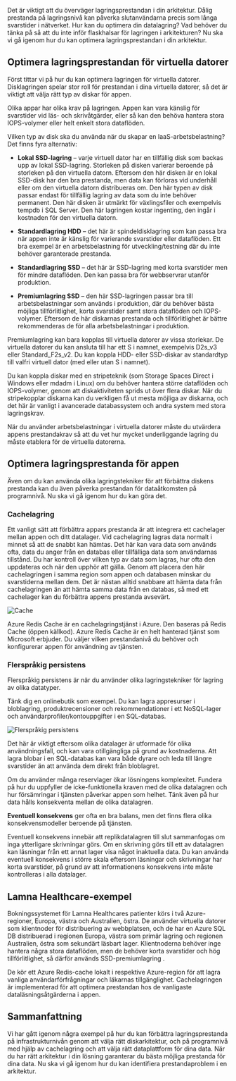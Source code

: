 Det är viktigt att du överväger lagringsprestandan i din arkitektur. Dålig prestanda på lagringsnivå kan påverka slutanvändarna precis som långa svarstider i nätverket. Hur kan du optimera din datalagring? Vad behöver du tänka på så att du inte inför flaskhalsar för lagringen i arkitekturen? Nu ska vi gå igenom hur du kan optimera lagringsprestandan i din arkitektur.

## <a name="optimize-virtual-machine-storage-performance"></a>Optimera lagringsprestandan för virtuella datorer

Först tittar vi på hur du kan optimera lagringen för virtuella datorer. Disklagringen spelar stor roll för prestandan i dina virtuella datorer, så det är viktigt att välja rätt typ av diskar för appen.

Olika appar har olika krav på lagringen. Appen kan vara känslig för svarstider vid läs- och skrivåtgärder, eller så kan den behöva hantera stora IOPS-volymer eller helt enkelt stora dataflöden.

Vilken typ av disk ska du använda när du skapar en IaaS-arbetsbelastning? Det finns fyra alternativ:

* **Lokal SSD-lagring** – varje virtuell dator har en tillfällig disk som backas upp av lokal SSD-lagring. Storleken på disken varierar beroende på storleken på den virtuella datorn. Eftersom den här disken är en lokal SSD-disk har den bra prestanda, men data kan förloras vid underhåll eller om den virtuella datorn distribueras om. Den här typen av disk passar endast för tillfällig lagring av data som du inte behöver permanent. Den här disken är utmärkt för växlingsfiler och exempelvis tempdb i SQL Server. Den här lagringen kostar ingenting, den ingår i kostnaden för den virtuella datorn.

* **Standardlagring HDD** – det här är spindeldisklagring som kan passa bra när appen inte är känslig för varierande svarstider eller dataflöden. Ett bra exempel är en arbetsbelastning för utveckling/testning där du inte behöver garanterade prestanda.

* **Standardlagring SSD** – det här är SSD-lagring med korta svarstider men för mindre dataflöden. Den kan passa bra för webbservrar utanför produktion.

* **Premiumlagring SSD** – den här SSD-lagringen passar bra till arbetsbelastningar som används i produktion, där du behöver bästa möjliga tillförlitlighet, korta svarstider samt stora dataflöden och IOPS-volymer. Eftersom de här diskarnas prestanda och tillförlitlighet är bättre rekommenderas de för alla arbetsbelastningar i produktion.

Premiumlagring kan bara kopplas till virtuella datorer av vissa storlekar. De virtuella datorer du kan ansluta till har ett S i namnet, exempelvis D2s_v3 eller Standard_F2s_v2. Du kan koppla HDD- eller SSD-diskar av standardtyp till valfri virtuell dator (med eller utan S i namnet).

Du kan koppla diskar med en stripeteknik (som Storage Spaces Direct i Windows eller mdadm i Linux) om du behöver hantera större dataflöden och IOPS-volymer, genom att diskaktiviteten sprids ut över flera diskar. När du stripekopplar diskarna kan du verkligen få ut mesta möjliga av diskarna, och det här är vanligt i avancerade databassystem och andra system med stora lagringskrav.

När du använder arbetsbelastningar i virtuella datorer måste du utvärdera appens prestandakrav så att du vet hur mycket underliggande lagring du måste etablera för de virtuella datorerna.

## <a name="optimize-storage-performance-for-your-application"></a>Optimera lagringsprestanda för appen

Även om du kan använda olika lagringstekniker för att förbättra diskens prestanda kan du även påverka prestandan för dataåtkomsten på programnivå. Nu ska vi gå igenom hur du kan göra det.

### <a name="caching"></a>Cachelagring

Ett vanligt sätt att förbättra appars prestanda är att integrera ett cachelager mellan appen och ditt datalager. Vid cachelagring lagras data normalt i minnet så att de snabbt kan hämtas. Det här kan vara data som används ofta, data du anger från en databas eller tillfälliga data som användarnas tillstånd. Du har kontroll över vilken typ av data som lagras, hur ofta den uppdateras och när den upphör att gälla. Genom att placera den här cachelagringen i samma region som appen och databasen minskar du svarstiderna mellan dem. Det är nästan alltid snabbare att hämta data från cachelagringen än att hämta samma data från en databas, så med ett cachelager kan du förbättra appens prestanda avsevärt.

![Cache](../media/cache.png)

Azure Redis Cache är en cachelagringstjänst i Azure. Den baseras på Redis Cache (öppen källkod). Azure Redis Cache är en helt hanterad tjänst som Microsoft erbjuder. Du väljer vilken prestandanivå du behöver och konfigurerar appen för användning av tjänsten.

### <a name="polyglot-persistence"></a>Flerspråkig persistens

Flerspråkig persistens är när du använder olika lagringstekniker för lagring av olika datatyper.

Tänk dig en onlinebutik som exempel. Du kan lagra appresurser i bloblagring, produktrecensioner och rekommendationer i ett NoSQL-lager och användarprofiler/kontouppgifter i en SQL-databas.

![Flerspråkig persistens](../media/polyglotpersistence.png)

Det här är viktigt eftersom olika datalager är utformade för olika användningsfall, och kan vara otillgängliga på grund av kostnaderna. Att lagra blobar i en SQL-databas kan vara både dyrare och leda till längre svarstider än att använda dem direkt från bloblagret.

Om du använder många reservlager ökar lösningens komplexitet. Fundera på hur du uppfyller de icke-funktionella kraven med de olika datalagren och hur försämringar i tjänsten påverkar appen som helhet. Tänk även på hur data hålls konsekventa mellan de olika datalagren. 

**Eventuell konsekvens** ger ofta en bra balans, men det finns flera olika konsekvensmodeller beroende på tjänsten.

Eventuell konsekvens innebär att replikdatalagren till slut sammanfogas om inga ytterligare skrivningar görs. Om en skrivning görs till ett av datalagren kan läsningar från ett annat lager visa något inaktuella data. Du kan använda eventuell konsekvens i större skala eftersom läsningar och skrivningar har korta svarstider, på grund av att informationens konsekvens inte måste kontrolleras i alla datalager.

## <a name="lamna-healthcare-example"></a>Lamna Healthcare-exempel

Bokningssystemet för Lamna Healthcares patienter körs i två Azure-regioner, Europa, västra och Australien, östra. De använder virtuella datorer som klientnoder för distribuering av webbplatsen, och de har en Azure SQL DB distribuerad i regionen Europa, västra som primär lagring och regionen Australien, östra som sekundärt läsbart lager. Klientnoderna behöver inge hantera några stora dataflöden, men de behöver korta svarstider och hög tillförlitlighet, så därför används SSD-premiumlagring .

De kör ett Azure Redis-cache lokalt i respektive Azure-region för att lagra vanliga användarförfrågningar och läkarnas tillgänglighet. Cachelagringen är implementerad för att optimera prestandan hos de vanligaste dataläsningsåtgärderna i appen.

## <a name="summary"></a>Sammanfattning

Vi har gått igenom några exempel på hur du kan förbättra lagringsprestanda på infrastrukturnivån genom att välja rätt diskarkitektur, och på programnivå med hjälp av cachelagring och att välja rätt dataplattform för dina data. När du har rätt arkitektur i din lösning garanterar du bästa möjliga prestanda för dina data. Nu ska vi gå igenom hur du kan identifiera prestandaproblem i en arkitektur.